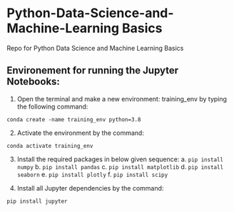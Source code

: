 # Python-Data-Science-and-Machine-Learning Basics
Repo for Python Data Science and Machine Learning Basics

## Environement for running the Jupyter Notebooks:
1. Open the terminal and make a new environment: training_env by typing the following command:
```
conda create -name training_env python=3.8
```
2. Activate the environment by the command:
```
conda activate training_env
```
3. Install the required packages in below given sequence:
 a. ```pip install numpy```
 b. ```pip install pandas```
 c. ```pip install matplotlib```
 d. ```pip install seaborn```
 e. ```pip install plotly```
 f. ```pip install scipy```

4.  Install all Jupyter dependencies by the command:
```
pip install jupyter
```
